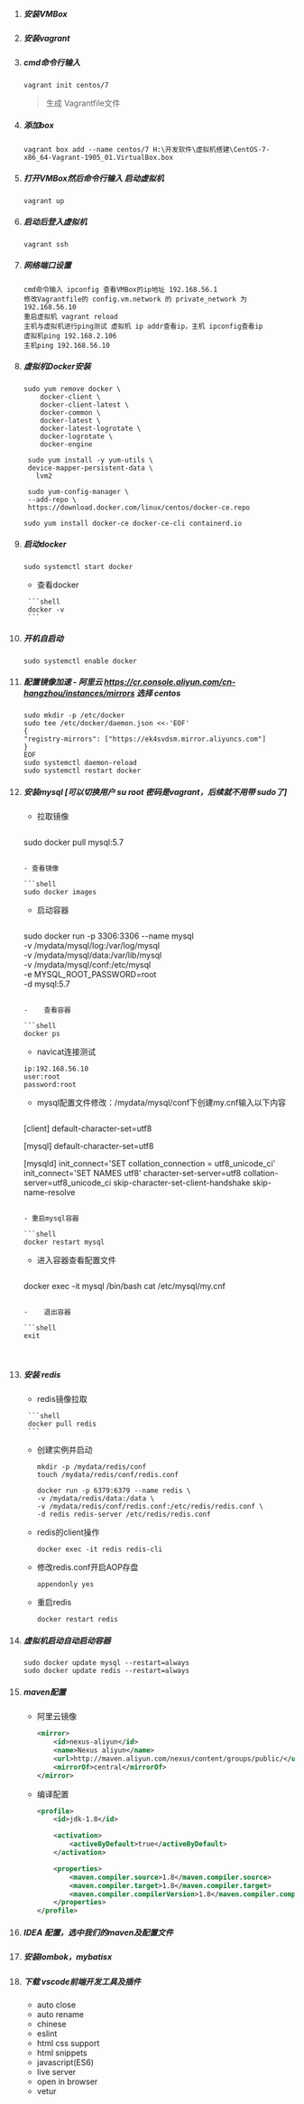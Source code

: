 1. ##### 安装VMBox

2. ##### 安装vagrant 

3. ##### cmd命令行输入 

   ```shell
   vagrant init centos/7
   ```

   > 生成 Vagrantfile文件

4. ##### 添加box 

   ```shell
   vagrant box add --name centos/7 H:\开发软件\虚拟机搭建\CentOS-7-x86_64-Vagrant-1905_01.VirtualBox.box
   ```

5. ##### 打开VMBox然后命令行输入 启动虚拟机

   ```shell
   vagrant up
   ```

6. ##### 启动后登入虚拟机 

   ```shell
   vagrant ssh
   ```

7. ##### 网络端口设置

   ```shell
   cmd命令输入 ipconfig 查看VMBox的ip地址 192.168.56.1
   修改Vagrantfile的 config.vm.network 的 private_network 为 192.168.56.10
   重启虚拟机 vagrant reload
   主机与虚拟机进行ping测试 虚拟机 ip addr查看ip，主机 ipconfig查看ip
   虚拟机ping 192.168.2.106
   主机ping 192.168.56.10
   ```

8. ##### 虚拟机Docker安装

      ```shell
      sudo yum remove docker \
          docker-client \
          docker-client-latest \
          docker-common \
          docker-latest \
          docker-latest-logrotate \
          docker-logrotate \
          docker-engine
      ```

      ```shell
       sudo yum install -y yum-utils \
       device-mapper-persistent-data \
         lvm2
      ```

      ```shell
       sudo yum-config-manager \
       --add-repo \
       https://download.docker.com/linux/centos/docker-ce.repo
      ```

      ```shell
      sudo yum install docker-ce docker-ce-cli containerd.io
      ```

9. ##### 启动docker

      ```shell
      sudo systemctl start docker
      ```

      -   查看docker

        ```shell
        docker -v
        ```

10. ##### 开机自启动

      ```shell
    sudo systemctl enable docker
      ```

11. ##### 配置镜像加速 - 阿里云 https://cr.console.aliyun.com/cn-hangzhou/instances/mirrors  选择 centos

       ```shell
    sudo mkdir -p /etc/docker
    sudo tee /etc/docker/daemon.json <<-'EOF'
    {
    "registry-mirrors": ["https://ek4svdsm.mirror.aliyuncs.com"]
    }
    EOF
    sudo systemctl daemon-reload
    sudo systemctl restart docker
       ```

12. ##### 安装mysql [可以切换用户 su root  密码是vagrant，后续就不用带 sudo了]	

     - 拉取镜像 

       ```shell
      sudo  docker pull mysql:5.7
       ```
    
     - 查看镜像 

       ```shell
      sudo docker images
       ```
    
     - 启动容器 

       ```shell
      sudo  docker run -p 3306:3306 --name mysql \
       -v /mydata/mysql/log:/var/log/mysql \
       -v /mydata/mysql/data:/var/lib/mysql \
       -v /mydata/mysql/conf:/etc/mysql \
       -e MYSQL_ROOT_PASSWORD=root \
       -d mysql:5.7
       ```
    
     -    查看容器

       ```shell
      docker ps 
       ```
    
     -    navicat连接测试

       ```shell
      ip:192.168.56.10
       user:root
       password:root
       ```
    
     - mysql配置文件修改：/mydata/mysql/conf下创建my.cnf输入以下内容

       ```shell
      [client]
       default-character-set=utf8
       
       [mysql]
       default-character-set=utf8
       
       [mysqld]
       init_connect='SET collation_connection = utf8_unicode_ci'
       init_connect='SET NAMES utf8'
       character-set-server=utf8
       collation-server=utf8_unicode_ci
       skip-character-set-client-handshake
       skip-name-resolve
       ```
    
     - 重启mysql容器

       ```shell
      docker restart mysql
       ```
    
     - 进入容器查看配置文件

       ```shell
      docker exec -it mysql /bin/bash
       cat /etc/mysql/my.cnf
       ```
    
     -    退出容器

       ```shell
      exit
       ```
    
    ​           

13. ##### 安装 redis

       -  redis镜像拉取

         ```shell
         docker pull redis
         ```

       - 创建实例并启动

         ```shell
         mkdir -p /mydata/redis/conf
         touch /mydata/redis/conf/redis.conf
         
         docker run -p 6379:6379 --name redis \
         -v /mydata/redis/data:/data \
         -v /mydata/redis/conf/redis.conf:/etc/redis/redis.conf \
         -d redis redis-server /etc/redis/redis.conf
         ```

       - redis的client操作

         ```shell
         docker exec -it redis redis-cli
         ```

       - 修改redis.conf开启AOP存盘

         ```shell
         appendonly yes
         ```

       - 重启redis

         ```shell
         docker restart redis
         ```

14. ##### 虚拟机启动自动启动容器

    ```shell
    sudo docker update mysql --restart=always
    sudo docker update redis --restart=always
    ```

15. ##### maven配置

       - 阿里云镜像

         ```xml
         <mirror>
             <id>nexus-aliyun</id>
             <name>Nexus aliyun</name>
             <url>http://maven.aliyun.com/nexus/content/groups/public/</url>
             <mirrorOf>central</mirrorOf>
         </mirror>
         ```

       - 编译配置

         ```xml
         <profile>
             <id>jdk-1.8</id>
         
             <activation>
                 <activeByDefault>true</activeByDefault>
             </activation>
         
             <properties>
                 <maven.compiler.source>1.8</maven.compiler.source>
                 <maven.compiler.target>1.8</maven.compiler.target>
                 <maven.compiler.compilerVersion>1.8</maven.compiler.compilerVersion>
             </properties>
         </profile>
         ```

         

16. ##### IDEA 配置，选中我们的maven及配置文件

17. ##### 安装lombok，mybatisx

18. ##### 下载 vscode前端开发工具及插件

      - auto close
      - auto rename
      - chinese
      - eslint
      - html css support
      - html snippets
      - javascript(ES6)
      - live server
      - open in browser
      - vetur

    
    ​      